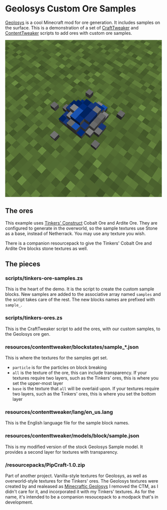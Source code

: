 # Geolosys Custom Ore Samples

[Geolosys](https://minecraft.curseforge.com/projects/geolosys) is a cool Minecraft mod for ore generation. It includes samples on the
surface. This is a demonstration of a set of [CraftTweaker](https://minecraft.curseforge.com/projects/crafttweaker) and [ContentTweaker](https://minecraft.curseforge.com/projects/contenttweaker)
scripts to add ores with custom ore samples.

![Custom ore sample for Cobalt](https://raw.githubusercontent.com/QBFreak/GeolosysCustomOreSampleDemo/master/minecraft/sample_cobalt.png)

## The ores

This example uses [Tinkers' Construct](https://minecraft.curseforge.com/projects/tinkers-construct) Cobalt Ore and Ardite Ore. They are
configured to generate in the overworld, so the sample textures use Stone
as a base, instead of Netherrack. You may use any texture you wish.

There is a companion resourcepack to give the Tinkers' Cobalt Ore and Ardite
Ore blocks stone textures as well.

## The pieces

### scripts/tinkers-ore-samples.zs

This is the heart of the demo. It is the script to create the custom sample
blocks. New samples are added to the associative array named `samples` and the
script takes care of the rest. The new blocks names are prefixed with `sample_`.

### scripts/tinkers-ores.zs

This is the CraftTweaker script to add the ores, with our custom samples, to
the Geolosys ore gen.

### resources/contenttweaker/blockstates/sample_*.json

This is where the textures for the samples get set.

- `particle` is for the particles on block breaking
- `all` is the texture of the ore, this can include transparency. If your textures require two layers, such as the Tinkers' ores, this is where you set the upper-most layer
- `base` is the texture that `all` will be overlaid upon. If your textures require two layers, such as the Tinkers' ores, this is where you set the bottom layer

### resources/contenttweaker/lang/en_us.lang

This is the English language file for the sample block names.

### resources/contenttweaker/models/block/sample.json

This is my modified version of the stock Geolosys Sample model. It provides a
second layer for textures with transparency.

### /resourcepacks/PipCraft-1.0.zip

Part of another project. Vanilla-style textures for Geolosys, as well as
overworld-style textures for the Tinkers' ores. The Geolosys textures were
created by  and realeased as [Minecraftic Geolosys](https://minecraft.curseforge.com/projects/mod-ctm-minecraftic-geolosys)
I removed the CTM, as I didn't care for it, and incorporated it with my
Tinkers' textures. As for the name, it's intended to be a companion resoucepack
to a modpack that's in development.
